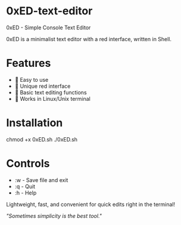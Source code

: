 # 0xED-text-editor
0xED - Simple Console Text Editor  

0xED is a minimalist text editor with a red interface, written in Shell.  

# Features  
- 🚀 Easy to use  
- 🔴 Unique red interface  
- 📝 Basic text editing functions  
- 🐧 Works in Linux/Unix terminal  

# Installation  
chmod +x 0xED.sh
./0xED.sh 

# Controls  
- :w - Save file and exit 
- :q  - Quit  
- :h - Help

Lightweight, fast, and convenient for quick edits right in the terminal!  

*"Sometimes simplicity is the best tool."*
